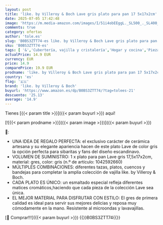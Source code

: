 ```yaml
---
layout: post
title: 'like. by Villeroy & Boch Lave gris plato para pan 17 5x17x2cm'
date: 2025-07-05 17:42:48
image: 'https://m.media-amazon.com/images/I/51i4obEEggL._SL500_._SL400_.jpg'
comments: true
category: ofertas
author: 'tole.es'
slug: 'B0BS3ZTT74-es like. by Villeroy & Boch Lave gris plato para pan 17 5x17x2cm'
sku: 'B0BS3ZTT74-es'
tags: [ '&','Cubertería, vajilla y cristalería','Hogar y cocina','Piezas de vajilla','Platos','Platos llanos','Vajilla','boch','like. by villeroy & boch','villeroy','🇪🇸', ]
actualPrice: 14.9 EUR
currency: EUR
price: 14.9
comparePrice: 19.9 EUR
prodname: 'like. by Villeroy & Boch Lave gris plato para pan 17 5x17x2cm'
country: 'es'
flag: '🇪🇸'
brand: 'like. by Villeroy & Boch'
buyurl: 'https://www.amazon.es/dp/B0BS3ZTT74/?tag=tolees-21'
descuento: '25.13'
average: '14.9'
---
```


Tienes [{{< param title >}}]({{< param buyurl >}}) aqui!

[![{{< param prodname >}}]({{< param image >}})]({{< param buyurl >}})

🔎:

- UNA IDEA DE REGALO PERFECTA: el exclusivo carácter de cerámica artesana y su elegante apariencia hacen de este plato Lave de color gris la opción perfecta para sibaritas y fans del diseño escandinavo.
- VOLUMEN DE SUMINISTRO: 1 x plato para pan Lave gris 17,5x17x2cm, material: gres, color: gris (n.º de artículo: 1042592660)
- MÚLTIPLES COMBINACIONES: diferentes tazas, platos, cuencos y bandejas para completar la amplia colección de vajilla like. by Villeroy & Boch.
- CADA PLATO ES ÚNICO: un esmaltado especial refleja diferentes matices cromáticos,haciendo que cada pieza de la colección Lave sea única.
- EL MEJOR MATERIAL PARA DISFRUTAR CON ESTILO: El gres de primera calidad es ideal para servir sus mejores delicias y reposa muy cómodamente en la mano. Resistente al microondas y lavavajillas.

[🛒 Comprar!!!]({{< param buyurl >}})
{{<world>}}B0BS3ZTT74{{</world>}}
